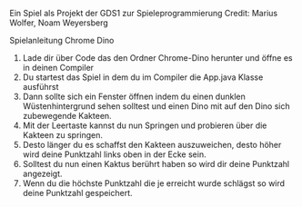 Ein Spiel als Projekt der GDS1 zur Spieleprogrammierung
Credit: Marius Wolfer, Noam Weyersberg





Spielanleitung Chrome Dino
1. Lade dir über Code das den Ordner Chrome-Dino herunter und öffne es in deinen Compiler
2. Du startest das Spiel in dem du im Compiler die App.java Klasse ausführst
3. Dann sollte sich ein Fenster öffnen indem du einen dunklen Wüstenhintergrund sehen solltest und einen Dino mit auf den Dino sich zubewegende Kakteen.
4. Mit der Leertaste kannst du nun Springen und probieren über die Kakteen zu springen.
5. Desto länger du es schaffst den Kakteen auszuweichen, desto höher wird deine Punktzahl links oben in der Ecke sein.
6. Solltest du nun einen Kaktus berührt haben so wird dir deine Punktzahl angezeigt.
7. Wenn du die höchste Punktzahl die je erreicht wurde schlägst so wird deine Punktzahl gespeichert.
